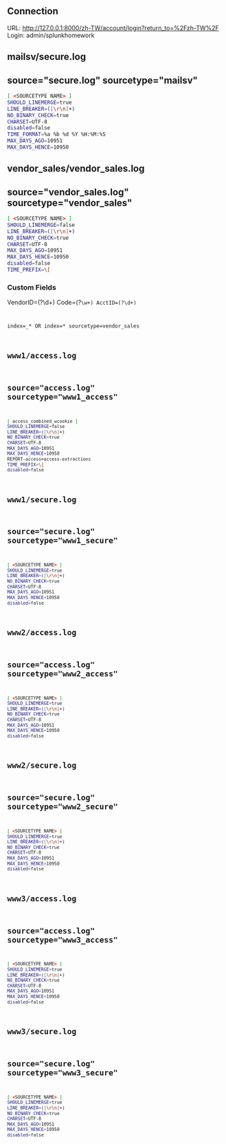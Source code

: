 ## Connection
URL: http://127.0.0.1:8000/zh-TW/account/login?return_to=%2Fzh-TW%2F
Login: admin/splunkhomework


## mailsv/secure.log
## source="secure.log" sourcetype="mailsv"

```sh
[ <SOURCETYPE NAME> ]
SHOULD_LINEMERGE=true
LINE_BREAKER=([\r\n]+)
NO_BINARY_CHECK=true
CHARSET=UTF-8
disabled=false
TIME_FORMAT=%a %b %d %Y %H:%M:%S
MAX_DAYS_AGO=10951
MAX_DAYS_HENCE=10950
```

## vendor_sales/vendor_sales.log
## source="vendor_sales.log" sourcetype="vendor_sales"
```sh
[ <SOURCETYPE NAME> ]
SHOULD_LINEMERGE=false
LINE_BREAKER=([\r\n]+)
NO_BINARY_CHECK=true
CHARSET=UTF-8
MAX_DAYS_AGO=10951
MAX_DAYS_HENCE=10950
disabled=false
TIME_PREFIX=\[
```
### Custom Fields
VendorID=(?<vendorid>\d+) Code=(?<Code>\w+) AcctID=(?<acctid>\d+)

index=_* OR index=* sourcetype=vendor_sales

## www1/access.log
## source="access.log" sourcetype="www1_access"

```sh
[ access_combined_wcookie ]
SHOULD_LINEMERGE=false
LINE_BREAKER=([\r\n]+)
NO_BINARY_CHECK=true
CHARSET=UTF-8
MAX_DAYS_AGO=10951
MAX_DAYS_HENCE=10950
REPORT-access=access-extractions
TIME_PREFIX=\[
disabled=false
```
## www1/secure.log
## source="secure.log" sourcetype="www1_secure"

```sh
[ <SOURCETYPE NAME> ]
SHOULD_LINEMERGE=true
LINE_BREAKER=([\r\n]+)
NO_BINARY_CHECK=true
CHARSET=UTF-8
MAX_DAYS_AGO=10951
MAX_DAYS_HENCE=10950
disabled=false
```

## www2/access.log
## source="access.log" sourcetype="www2_access"

```sh
[ <SOURCETYPE NAME> ]
SHOULD_LINEMERGE=true
LINE_BREAKER=([\r\n]+)
NO_BINARY_CHECK=true
CHARSET=UTF-8
MAX_DAYS_AGO=10951
MAX_DAYS_HENCE=10950
disabled=false
```

## www2/secure.log
## source="secure.log" sourcetype="www2_secure"

```sh
[ <SOURCETYPE NAME> ]
SHOULD_LINEMERGE=true
LINE_BREAKER=([\r\n]+)
NO_BINARY_CHECK=true
CHARSET=UTF-8
MAX_DAYS_AGO=10951
MAX_DAYS_HENCE=10950
disabled=false
```

## www3/access.log
## source="access.log" sourcetype="www3_access"

```sh
[ <SOURCETYPE NAME> ]
SHOULD_LINEMERGE=true
LINE_BREAKER=([\r\n]+)
NO_BINARY_CHECK=true
CHARSET=UTF-8
MAX_DAYS_AGO=10951
MAX_DAYS_HENCE=10950
disabled=false
```

## www3/secure.log
## source="secure.log" sourcetype="www3_secure"

```sh
[ <SOURCETYPE NAME> ]
SHOULD_LINEMERGE=true
LINE_BREAKER=([\r\n]+)
NO_BINARY_CHECK=true
CHARSET=UTF-8
MAX_DAYS_AGO=10951
MAX_DAYS_HENCE=10950
disabled=false
```
